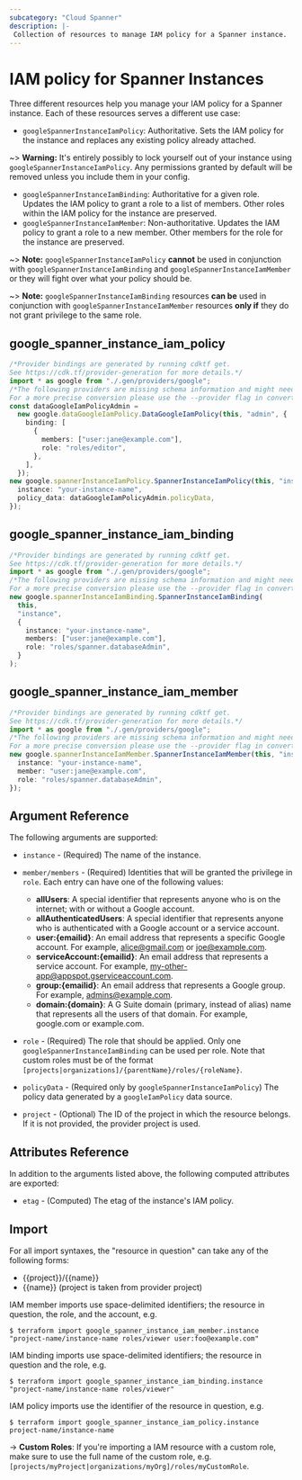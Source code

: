 ```yaml
---
subcategory: "Cloud Spanner"
description: |-
 Collection of resources to manage IAM policy for a Spanner instance.
---
```


# IAM policy for Spanner Instances

Three different resources help you manage your IAM policy for a Spanner instance. Each of these resources serves a different use case:

* `googleSpannerInstanceIamPolicy`: Authoritative. Sets the IAM policy for the instance and replaces any existing policy already attached.

\~> **Warning:** It's entirely possibly to lock yourself out of your instance using `googleSpannerInstanceIamPolicy`. Any permissions granted by default will be removed unless you include them in your config.

* `googleSpannerInstanceIamBinding`: Authoritative for a given role. Updates the IAM policy to grant a role to a list of members. Other roles within the IAM policy for the instance are preserved.
* `googleSpannerInstanceIamMember`: Non-authoritative. Updates the IAM policy to grant a role to a new member. Other members for the role for the instance are preserved.

\~> **Note:** `googleSpannerInstanceIamPolicy` **cannot** be used in conjunction with `googleSpannerInstanceIamBinding` and `googleSpannerInstanceIamMember` or they will fight over what your policy should be.

\~> **Note:** `googleSpannerInstanceIamBinding` resources **can be** used in conjunction with `googleSpannerInstanceIamMember` resources **only if** they do not grant privilege to the same role.

## google\_spanner\_instance\_iam\_policy

```typescript
/*Provider bindings are generated by running cdktf get.
See https://cdk.tf/provider-generation for more details.*/
import * as google from "./.gen/providers/google";
/*The following providers are missing schema information and might need manual adjustments to synthesize correctly: google.
For a more precise conversion please use the --provider flag in convert.*/
const dataGoogleIamPolicyAdmin =
  new google.dataGoogleIamPolicy.DataGoogleIamPolicy(this, "admin", {
    binding: [
      {
        members: ["user:jane@example.com"],
        role: "roles/editor",
      },
    ],
  });
new google.spannerInstanceIamPolicy.SpannerInstanceIamPolicy(this, "instance", {
  instance: "your-instance-name",
  policy_data: dataGoogleIamPolicyAdmin.policyData,
});

```

## google\_spanner\_instance\_iam\_binding

```typescript
/*Provider bindings are generated by running cdktf get.
See https://cdk.tf/provider-generation for more details.*/
import * as google from "./.gen/providers/google";
/*The following providers are missing schema information and might need manual adjustments to synthesize correctly: google.
For a more precise conversion please use the --provider flag in convert.*/
new google.spannerInstanceIamBinding.SpannerInstanceIamBinding(
  this,
  "instance",
  {
    instance: "your-instance-name",
    members: ["user:jane@example.com"],
    role: "roles/spanner.databaseAdmin",
  }
);

```

## google\_spanner\_instance\_iam\_member

```typescript
/*Provider bindings are generated by running cdktf get.
See https://cdk.tf/provider-generation for more details.*/
import * as google from "./.gen/providers/google";
/*The following providers are missing schema information and might need manual adjustments to synthesize correctly: google.
For a more precise conversion please use the --provider flag in convert.*/
new google.spannerInstanceIamMember.SpannerInstanceIamMember(this, "instance", {
  instance: "your-instance-name",
  member: "user:jane@example.com",
  role: "roles/spanner.databaseAdmin",
});

```

## Argument Reference

The following arguments are supported:

*   `instance` - (Required) The name of the instance.

*   `member/members` - (Required) Identities that will be granted the privilege in `role`.
    Each entry can have one of the following values:
    * **allUsers**: A special identifier that represents anyone who is on the internet; with or without a Google account.
    * **allAuthenticatedUsers**: A special identifier that represents anyone who is authenticated with a Google account or a service account.
    * **user:{emailid}**: An email address that represents a specific Google account. For example, alice@gmail.com or joe@example.com.
    * **serviceAccount:{emailid}**: An email address that represents a service account. For example, my-other-app@appspot.gserviceaccount.com.
    * **group:{emailid}**: An email address that represents a Google group. For example, admins@example.com.
    * **domain:{domain}**: A G Suite domain (primary, instead of alias) name that represents all the users of that domain. For example, google.com or example.com.

*   `role` - (Required) The role that should be applied. Only one
    `googleSpannerInstanceIamBinding` can be used per role. Note that custom roles must be of the format
    `[projects|organizations]/{parentName}/roles/{roleName}`.

*   `policyData` - (Required only by `googleSpannerInstanceIamPolicy`) The policy data generated by
    a `googleIamPolicy` data source.

*   `project` - (Optional) The ID of the project in which the resource belongs. If it
    is not provided, the provider project is used.

## Attributes Reference

In addition to the arguments listed above, the following computed attributes are
exported:

* `etag` - (Computed) The etag of the instance's IAM policy.

## Import

For all import syntaxes, the "resource in question" can take any of the following forms:

* {{project}}/{{name}}
* {{name}} (project is taken from provider project)

IAM member imports use space-delimited identifiers; the resource in question, the role, and the account, e.g.

```console
$ terraform import google_spanner_instance_iam_member.instance "project-name/instance-name roles/viewer user:foo@example.com"
```

IAM binding imports use space-delimited identifiers; the resource in question and the role, e.g.

```console
$ terraform import google_spanner_instance_iam_binding.instance "project-name/instance-name roles/viewer"
```

IAM policy imports use the identifier of the resource in question, e.g.

```console
$ terraform import google_spanner_instance_iam_policy.instance project-name/instance-name
```

\-> **Custom Roles**: If you're importing a IAM resource with a custom role, make sure to use the
full name of the custom role, e.g. `[projects/myProject|organizations/myOrg]/roles/myCustomRole`.

